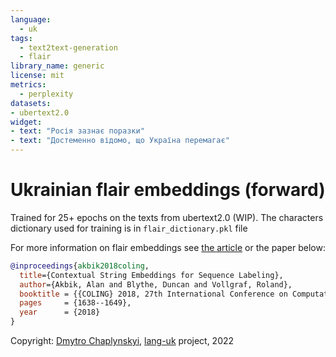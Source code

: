 ```yaml
---
language:
  - uk
tags:
  - text2text-generation
  - flair
library_name: generic
license: mit
metrics:
  - perplexity
datasets:
- ubertext2.0
widget:
- text: "Росія зазнає поразки"
- text: "Достеменно відомо, що Україна перемагає"
---
```


# Ukrainian flair embeddings (forward)

Trained for 25+ epochs on the texts from ubertext2.0 (WIP).
The characters dictionary used for training is in `flair_dictionary.pkl` file

For more information on flair embeddings see [the article](https://github.com/flairNLP/flair/blob/master/resources/docs/embeddings/FLAIR_EMBEDDINGS.md) or the paper below:


```bibtex
@inproceedings{akbik2018coling,
  title={Contextual String Embeddings for Sequence Labeling},
  author={Akbik, Alan and Blythe, Duncan and Vollgraf, Roland},
  booktitle = {{COLING} 2018, 27th International Conference on Computational Linguistics},
  pages     = {1638--1649},
  year      = {2018}
}
```

Copyright: [Dmytro Chaplynskyi](https://twitter.com/dchaplinsky), [lang-uk](https://lang.org.ua) project, 2022